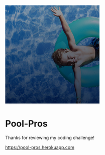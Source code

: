 ![Pool Pros](public/img/Hero-image-mobile-small.png)

# Pool-Pros
Thanks for reviewing my coding challenge!

https://pool-pros.herokuapp.com
